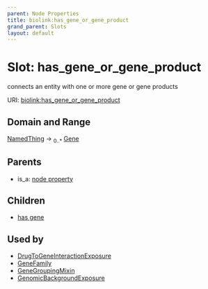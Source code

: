 ```yaml
---
parent: Node Properties
title: biolink:has_gene_or_gene_product
grand_parent: Slots
layout: default
---
```


# Slot: has_gene_or_gene_product


connects an entity with one or more gene or gene products

URI: [biolink:has_gene_or_gene_product](https://w3id.org/biolink/vocab/has_gene_or_gene_product)

## Domain and Range

[NamedThing](NamedThing.md) ->  <sub>0..*</sub> [Gene](Gene.md)

## Parents

 *  is_a: [node property](node_property.md)

## Children

 *  [has gene](has_gene.md)

## Used by

 * [DrugToGeneInteractionExposure](DrugToGeneInteractionExposure.md)
 * [GeneFamily](GeneFamily.md)
 * [GeneGroupingMixin](GeneGroupingMixin.md)
 * [GenomicBackgroundExposure](GenomicBackgroundExposure.md)
